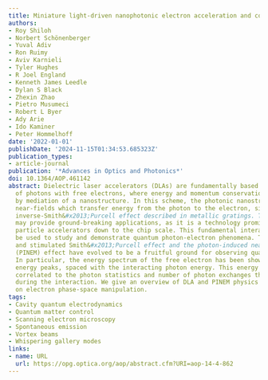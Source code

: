 ```yaml
---
title: Miniature light-driven nanophotonic electron acceleration and control
authors:
- Roy Shiloh
- Norbert Schönenberger
- Yuval Adiv
- Ron Ruimy
- Aviv Karnieli
- Tyler Hughes
- R Joel England
- Kenneth James Leedle
- Dylan S Black
- Zhexin Zhao
- Pietro Musumeci
- Robert L Byer
- Ady Arie
- Ido Kaminer
- Peter Hommelhoff
date: '2022-01-01'
publishDate: '2024-11-15T01:34:53.685323Z'
publication_types:
- article-journal
publication: '*Advances in Optics and Photonics*'
doi: 10.1364/AOP.461142
abstract: Dielectric laser accelerators (DLAs) are fundamentally based on the interaction
  of photons with free electrons, where energy and momentum conservation are satisfied
  by mediation of a nanostructure. In this scheme, the photonic nanostructure induces
  near-fields which transfer energy from the photon to the electron, similar to the
  inverse-Smith&#x2013;Purcell effect described in metallic gratings. This, in turn,
  may provide ground-breaking applications, as it is a technology promising to miniaturize
  particle accelerators down to the chip scale. This fundamental interaction can also
  be used to study and demonstrate quantum photon-electron phenomena. The spontaneous
  and stimulated Smith&#x2013;Purcell effect and the photon-induced near-field electron-microscopy
  (PINEM) effect have evolved to be a fruitful ground for observing quantum effects.
  In particular, the energy spectrum of the free electron has been shown to have discrete
  energy peaks, spaced with the interacting photon energy. This energy spectrum is
  correlated to the photon statistics and number of photon exchanges that took place
  during the interaction. We give an overview of DLA and PINEM physics with a focus
  on electron phase-space manipulation.
tags:
- Cavity quantum electrodynamics
- Quantum matter control
- Scanning electron microscopy
- Spontaneous emission
- Vortex beams
- Whispering gallery modes
links:
- name: URL
  url: https://opg.optica.org/aop/abstract.cfm?URI=aop-14-4-862
---
```

